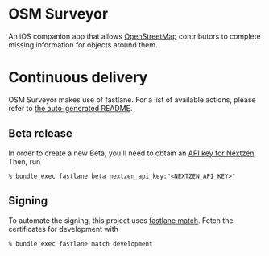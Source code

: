 # OSM Surveyor

An iOS companion app that allows [OpenStreetMap][1] contributors to complete
missing information for objects around them.

# Continuous delivery

OSM Surveyor makes use of fastlane.
For a list of available actions, please refer to [the auto-generated README][2].

## Beta release

In order to create a new Beta, you'll need to obtain an [API key for Nextzen][4].
Then, run

    % bundle exec fastlane beta nextzen_api_key:"<NEXTZEN_API_KEY>"

## Signing

To automate the signing, this project uses [fastlane match][3].
Fetch the certificates for development with

    % bundle exec fastlane match development

[1]: https://www.openstreetmap.org
[2]: fastlane/README.md
[3]: https://docs.fastlane.tools/actions/match/
[4]: https://developers.nextzen.org/keys
